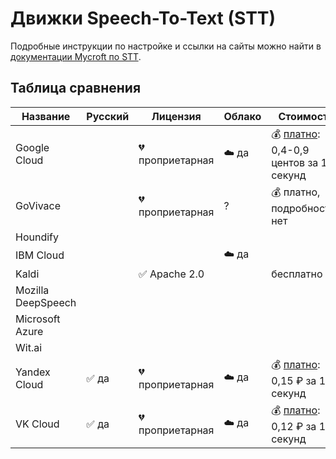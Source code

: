 # Движки Speech-To-Text (STT)

Подробные инструкции по настройке и ссылки на сайты можно найти в [документации Mycroft по STT](https://mycroft-ai.gitbook.io/docs/using-mycroft-ai/customizations/stt-engine).

## Таблица сравнения
| Название           | Русский | Лицензия        | Облако | Стоимость
| ------------------ | ------- | --------------- | ------ | ---------
| Google Cloud       |         | 💔 проприетарная | ☁️ да | 💰 [платно](https://cloud.google.com/speech-to-text/pricing): 0,4-0,9 центов за 15 секунд
| GoVivace           |         | 💔 проприетарная | ?     | 💰 платно, подробностей нет
| Houndify           |         |                 |        | 
| IBM Cloud          |         |                 | ☁️ да  | 
| Kaldi              |         | ✅ Apache 2.0   |        | бесплатно
| Mozilla DeepSpeech |         |                 |        | 
| Microsoft Azure    |         |                 |        | 
| Wit.ai             |         |                 |        | 
| Yandex Cloud       | ✅ да   | 💔 проприетарная | ☁️ да  | 💰 [платно](https://cloud.yandex.ru/prices): 0,15 ₽ за 15 секунд
| VK Cloud           | ✅ да   | 💔 проприетарная | ☁️ да  | 💰 [платно](https://mcs.mail.ru/cloud-voice/#pricing): 0,12 ₽ за 15 секунд
